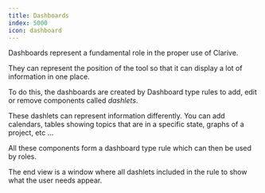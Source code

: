 ```yaml
---
title: Dashboards
index: 5000
icon: dashboard
---
```


Dashboards represent a fundamental role in the proper use of Clarive.

They can represent the position of the tool so that it can display a lot of information in one place.

To do this, the dashboards are created by Dashboard type rules to add, edit or remove components called *dashlets*.

These dashlets can represent information differently. You can add calendars, tables showing topics that are in a specific state, graphs of a project, etc ...

All these components form a dashboard type rule which can then be used by roles.

The end view is a window where all dashlets included in the rule to show what the user needs appear.